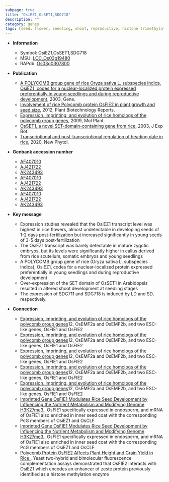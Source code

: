 ```yaml
---
subpage: true
title: "OsiEZ1,OsSET1,SDG718"
description: ""
category: genes
tags: [seed, flower, seedling, shoot, reproductive, histone trimethylation]
---
```


* **Information**  
    + Symbol: OsiEZ1,OsSET1,SDG718  
    + MSU: [LOC_Os03g19480](http://rice.plantbiology.msu.edu/cgi-bin/ORF_infopage.cgi?orf=LOC_Os03g19480)  
    + RAPdb: [Os03g0307800](http://rapdb.dna.affrc.go.jp/viewer/gbrowse_details/irgsp1?name=Os03g0307800)  

* **Publication**  
    + [A POLYCOMB group gene of rice Oryza sativa L. subspecies indica, OsiEZ1, codes for a nuclear-localized protein expressed preferentially in young seedlings and during reproductive development](http://www.ncbi.nlm.nih.gov/pubmed?term=A+POLYCOMB+group+gene+of+rice+Oryza+sativa+L.+subspecies+indica,+OsiEZ1,+codes+for+a+nuclear-localized+protein+expressed+preferentially+in+young+seedlings+and+during+reproductive+development%5BTitle%5D), 2003, Gene.
    + [Involvement of rice Polycomb protein OsFIE2 in plant growth and seed size](http://www.ncbi.nlm.nih.gov/pubmed?term=Involvement+of+rice+Polycomb+protein+OsFIE2+in+plant+growth+and+seed+size%5BTitle%5D), 2012, Plant Biotechnology Reports.
    + [Expression, imprinting, and evolution of rice homologs of the polycomb group genes](http://www.ncbi.nlm.nih.gov/pubmed?term=Expression,+imprinting,+and+evolution+of+rice+homologs+of+the+polycomb+group+genes%5BTitle%5D), 2009, Mol Plant.
    + [OsSET1, a novel SET-domain-containing gene from rice](http://www.ncbi.nlm.nih.gov/pubmed?term=OsSET1,+a+novel+SET-domain-containing+gene+from+rice%5BTitle%5D), 2003, J Exp Bot.
    + [Transcriptional and post-transcriptional regulation of heading date in rice](http://www.ncbi.nlm.nih.gov/pubmed?term=Transcriptional+and+post-transcriptional+regulation+of+heading+date+in+rice%5BTitle%5D), 2020, New Phytol.

* **Genbank accession number**  
    + [AF407010](http://www.ncbi.nlm.nih.gov/nuccore/AF407010)
    + [AJ421722](http://www.ncbi.nlm.nih.gov/nuccore/AJ421722)
    + [AK243493](http://www.ncbi.nlm.nih.gov/nuccore/AK243493)
    + [AF407010](http://www.ncbi.nlm.nih.gov/nuccore/AF407010)
    + [AJ421722](http://www.ncbi.nlm.nih.gov/nuccore/AJ421722)
    + [AK243493](http://www.ncbi.nlm.nih.gov/nuccore/AK243493)
    + [AF407010](http://www.ncbi.nlm.nih.gov/nuccore/AF407010)
    + [AJ421722](http://www.ncbi.nlm.nih.gov/nuccore/AJ421722)
    + [AK243493](http://www.ncbi.nlm.nih.gov/nuccore/AK243493)

* **Key message**  
    + Expression studies revealed that the OsiEZ1 transcript level was highest in rice flowers, almost undetectable in developing seeds of 1-2 days post-fertilization but increased significantly in young seeds of 3-5 days post-fertilization
    + The OsiEZ1 transcript was barely detectable in mature zygotic embryos, but its levels were significantly higher in callus derived from rice scutellum, somatic embryos and young seedlings
    + A POLYCOMB group gene of rice (Oryza sativa L. subspecies indica), OsiEZ1, codes for a nuclear-localized protein expressed preferentially in young seedlings and during reproductive development
    + Over-expression of the SET domain of OsSET1 in Arabidopsis resulted in altered shoot development at seedling stages
    + The expression of SDG711 and SDG718 is induced by LD and SD, respectively.

* **Connection**  
    + [Expression, imprinting, and evolution of rice homologs of the polycomb group genes](z)12, OsEMF2a and OsEMF2b, and two ESC-like genes, OsFIE1 and OsFIE2
    + [Expression, imprinting, and evolution of rice homologs of the polycomb group genes](z)12, OsEMF2a and OsEMF2b, and two ESC-like genes, OsFIE1 and OsFIE2
    + [Expression, imprinting, and evolution of rice homologs of the polycomb group genes](z)12, OsEMF2a and OsEMF2b, and two ESC-like genes, OsFIE1 and OsFIE2
    + [Expression, imprinting, and evolution of rice homologs of the polycomb group genes](z)12, OsEMF2a and OsEMF2b, and two ESC-like genes, OsFIE1 and OsFIE2
    + [Expression, imprinting, and evolution of rice homologs of the polycomb group genes](z)12, OsEMF2a and OsEMF2b, and two ESC-like genes, OsFIE1 and OsFIE2
    + [Imprinted Gene OsFIE1 Modulates Rice Seed Development by Influencing the Nutrient Metabolism and Modifying Genome H3K27me3.](http://www.ncbi.nlm.nih.gov/pubmed?term=Imprinted+Gene+OsFIE1+Modulates+Rice+Seed+Development+by+Influencing+the+Nutrient+Metabolism+and+Modifying+Genome+H3K27me3.%5BTitle%5D), OsFIE1 specifically expressed in endosperm, and mRNA of OsFIE1 also enriched in inner seed coat with the corresponding PcG members of OsiEZ1 and OsCLF
    + [Imprinted Gene OsFIE1 Modulates Rice Seed Development by Influencing the Nutrient Metabolism and Modifying Genome H3K27me3.](http://www.ncbi.nlm.nih.gov/pubmed?term=Imprinted+Gene+OsFIE1+Modulates+Rice+Seed+Development+by+Influencing+the+Nutrient+Metabolism+and+Modifying+Genome+H3K27me3.%5BTitle%5D), OsFIE1 specifically expressed in endosperm, and mRNA of OsFIE1 also enriched in inner seed coat with the corresponding PcG members of OsiEZ1 and OsCLF
    + [Polycomb Protein OsFIE2 Affects Plant Height and Grain Yield in Rice.](http://www.ncbi.nlm.nih.gov/pubmed?term=Polycomb+Protein+OsFIE2+Affects+Plant+Height+and+Grain+Yield+in+Rice.%5BTitle%5D), Yeast two-hybrid and bimolecular fluorescence complementation assays demonstrated that OsFIE2 interacts with OsiEZ1 which encodes an enhancer of zeste protein previously identified as a histone methylation enzyme



